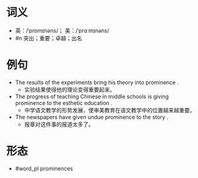 # 词义
- 英：/ˈprɒmɪnəns/； 美：/ˈprɑːmɪnəns/
- #n 突出；重要；卓越；出名
# 例句
- The results of the experiments bring his theory into prominence .
	- 实验结果使得他的理论变得重要起来。
- The progress of teaching Chinese in middle schools is giving prominence to the esthetic education .
	- 中学语文教学的形势发展，使审美教育在语文教学中的位置越来越重要。
- The newspapers have given undue prominence to the story .
	- 报章对这件事的报道太多了。
# 形态
- #word_pl prominences
